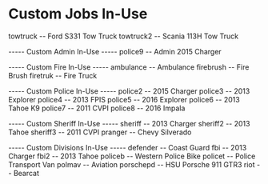# Custom Jobs In-Use
towtruck			-- Ford S331 Tow Truck
towtruck2			-- Scania 113H Tow Truck

----- Custom Admin In-Use -----
police9				-- Admin 2015 Charger

----- Custom Fire In-Use -----
ambulance			-- Ambulance
firebrush			-- Fire Brush
firetruk			-- Fire Truck

----- Custom Police In-Use -----
police2				-- 2015 Charger
police3				-- 2013 Explorer
police4				-- 2013 FPIS
police5				-- 2016 Explorer
police6				-- 2013 Tahoe K9
police7				-- 2011 CVPI
police8				-- 2016 Impala

----- Custom Sheriff In-Use -----
sheriff				-- 2013 Charger
sheriff2			-- 2013 Tahoe
sheriff3			-- 2011 CVPI
pranger				-- Chevy Silverado

----- Custom Divisions In-Use -----
defender			-- Coast Guard
fbi					  -- 2013 Charger
fbi2				  -- 2013 Tahoe
policeb				-- Western Police Bike
policet				-- Police Transport Van
polmav				-- Aviation
porschepd			-- HSU Porsche 911 GTR3
riot				  -- Bearcat
